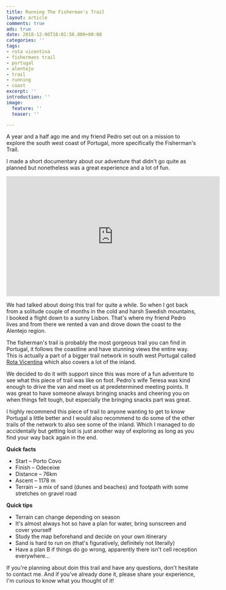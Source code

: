 ```yaml
---
title: Running The Fisherman's Trail
layout: article
comments: true
ads: true
date: 2018-12-06T16:01:56.000+00:00
categories: ''
tags:
- rota vicentina
- fishermans trail
- portugal
- alentejo
- trail
- running
- coast
excerpt: ''
introduction: ''
image:
  feature: ''
  teaser: ''

---
```

A year and a half ago me and my friend Pedro set out on a mission to explore the south west coast of Portugal, more specifically the Fisherman's Trail.

I made a short documentary about our adventure that didn't go quite as planned but nonetheless was a great experience and a lot of fun.

<iframe width="560" height="315" src="https://www.youtube.com/embed/PgKfAXEWAIs" frameborder="0" allow="accelerometer; autoplay; encrypted-media; gyroscope; picture-in-picture" allowfullscreen></iframe>

We had talked about doing this trail for quite a while. So when I got back from a solitude couple of months in the cold and harsh Swedish mountains, I booked a flight down to a sunny Lisbon. That's where my friend Pedro lives and from there we rented a van and drove down the coast to the Alentejo region.

The fisherman's trail is probably the most gorgeous trail you can find in Portugal, it follows the coastline and have stunning views the entire way. This is actually a part of a bigger trail network in south west Portugal called [Rota Vicentina](https://rotavicentina.com/ "Rota Vicentina") which also covers a lot of the inland.

We decided to do it with support since this was more of a fun adventure to see what this piece of trail was like on foot. Pedro's wife Teresa was kind enough to drive the van and meet us at predetermined meeting points. It was great to have someone always bringing snacks and cheering you on when things felt tough, but especially the bringing snacks part was great.

I highly recommend this piece of trail to anyone wanting to get to know Portugal a little better and I would also recommend to do some of the other trails of the network to also see some of the inland. Which I managed to do accidentally but getting lost is just another way of exploring as long as you find your way back again in the end.

**Quick facts**

* Start – Porto Covo
* Finish – Odeceixe
* Distance – 76km
* Ascent – 1178 m
* Terrain – a mix of sand (dunes and beaches) and footpath with some stretches on gravel road

**Quick tips**

* Terrain can change depending on season
* It's almost always hot so have a plan for water, bring sunscreen and cover yourself
* Study the map beforehand and decide on your own itinerary
* Sand is hard to run on (that's figuratively, definitely not literally) 
* Have a plan B if things do go wrong, apparently there isn't cell reception everywhere...

If you're planning about doin this trail and have any questions, don't hesitate to contact me. And if you've already done it, please share your experience, I'm curious to know what you thought of it!